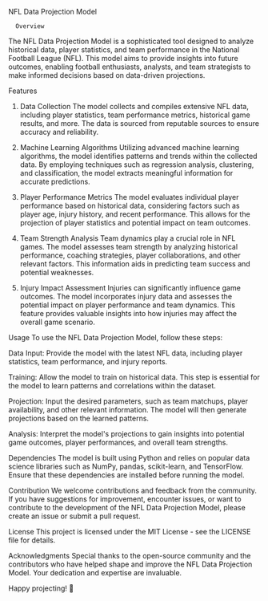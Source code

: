 NFL Data Projection Model

      Overview
The NFL Data Projection Model is a sophisticated tool designed to analyze historical data, player statistics, and team performance in the National Football League (NFL). This model aims to provide insights into future outcomes, enabling football enthusiasts, analysts, and team strategists to make informed decisions based on data-driven projections.

Features
1. Data Collection
The model collects and compiles extensive NFL data, including player statistics, team performance metrics, historical game results, and more. The data is sourced from reputable sources to ensure accuracy and reliability.

2. Machine Learning Algorithms
Utilizing advanced machine learning algorithms, the model identifies patterns and trends within the collected data. By employing techniques such as regression analysis, clustering, and classification, the model extracts meaningful information for accurate predictions.

3. Player Performance Metrics
The model evaluates individual player performance based on historical data, considering factors such as player age, injury history, and recent performance. This allows for the projection of player statistics and potential impact on team outcomes.

4. Team Strength Analysis
Team dynamics play a crucial role in NFL games. The model assesses team strength by analyzing historical performance, coaching strategies, player collaborations, and other relevant factors. This information aids in predicting team success and potential weaknesses.

5. Injury Impact Assessment
Injuries can significantly influence game outcomes. The model incorporates injury data and assesses the potential impact on player performance and team dynamics. This feature provides valuable insights into how injuries may affect the overall game scenario.

Usage
To use the NFL Data Projection Model, follow these steps:

Data Input: Provide the model with the latest NFL data, including player statistics, team performance, and injury reports.

Training: Allow the model to train on historical data. This step is essential for the model to learn patterns and correlations within the dataset.

Projection: Input the desired parameters, such as team matchups, player availability, and other relevant information. The model will then generate projections based on the learned patterns.

Analysis: Interpret the model's projections to gain insights into potential game outcomes, player performances, and overall team strengths.

Dependencies
The model is built using Python and relies on popular data science libraries such as NumPy, pandas, scikit-learn, and TensorFlow. Ensure that these dependencies are installed before running the model.

Contribution
We welcome contributions and feedback from the community. If you have suggestions for improvement, encounter issues, or want to contribute to the development of the NFL Data Projection Model, please create an issue or submit a pull request.

License
This project is licensed under the MIT License - see the LICENSE file for details.

Acknowledgments
Special thanks to the open-source community and the contributors who have helped shape and improve the NFL Data Projection Model. Your dedication and expertise are invaluable.

Happy projecting! 🏈
